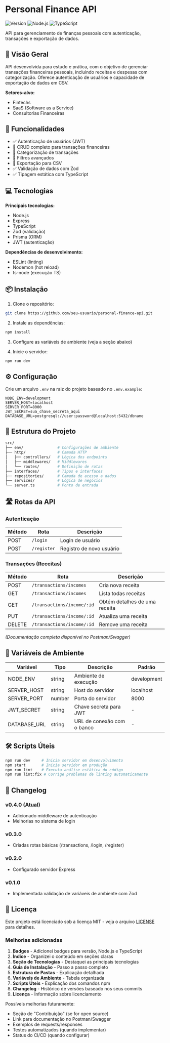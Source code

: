 # Personal Finance API

![Version](https://img.shields.io/badge/version-v0.4.0-blue)
![Node.js](https://img.shields.io/badge/Node.js-v22.15.1+-green)
![TypeScript](https://img.shields.io/badge/TypeScript-v5.8.3+-blue)

API para gerenciamento de finanças pessoais com autenticação, transações e exportação de dados.

## 🌟 Visão Geral

API desenvolvida para estudo e prática, com o objetivo de gerenciar transações financeiras pessoais, incluindo receitas e despesas com categorização. Oferece autenticação de usuários e capacidade de exportação de dados em CSV.

**Setores-alvo:**

- Fintechs
- SaaS (Software as a Service)
- Consultorias Financeiras

## 🚀 Funcionalidades

- ✅ Autenticação de usuários (JWT)
- 🔄️ CRUD completo para transações financeiras
- 🔄️ Categorização de transações
- 🔄️ Filtros avançados
- 🔄️ Exportação para CSV
- ✅ Validação de dados com Zod
- ✅ Tipagem estática com TypeScript

## 💻 Tecnologias

**Principais tecnologias:**

- Node.js
- Express
- TypeScript
- Zod (validação)
- Prisma (ORM)
- JWT (autenticação)

**Dependências de desenvolvimento:**

- ESLint (linting)
- Nodemon (hot reload)
- ts-node (execução TS)

## 📦 Instalação

1. Clone o repositório:

```bash
git clone https://github.com/seu-usuario/personal-finance-api.git
```

2. Instale as dependências:

```bash
npm install
```

3. Configure as variáveis de ambiente (veja a seção abaixo)

4. Inicie o servidor:

```bash
npm run dev
```

## ⚙️ Configuração

Crie um arquivo `.env` na raiz do projeto baseado no `.env.example`:

```env
NODE_ENV=development
SERVER_HOST=localhost
SERVER_PORT=8000
JWT_SECRET=sua_chave_secreta_aqui
DATABASE_URL=postgresql://user:password@localhost:5432/dbname
```

## 📂 Estrutura do Projeto

```bash
src/
├── env/               # Configurações de ambiente
├── http/              # Camada HTTP
│   ├── controllers/   # Lógica dos endpoints
│   ├── middlewares/   # Middlewares
│   └── routes/        # Definição de rotas
├── interfaces/        # Tipos e interfaces
├── repositories/      # Camada de acesso a dados
├── services/          # Lógica de negócios
└── server.ts          # Ponto de entrada
```

## 🛣️ Rotas da API

### Autenticação

| Método | Rota        | Descrição               |
|--------|-------------|-------------------------|
| POST   | `/login`    | Login de usuário        |
| POST   | `/register` | Registro de novo usuário|

### Transações (Receitas)

| Método | Rota                          | Descrição                     |
|--------|--------------------------------|-------------------------------|
| POST   | `/transactions/incomes`        | Cria nova receita             |
| GET    | `/transactions/incomes`        | Lista todas receitas          |
| GET    | `/transactions/income/:id`     | Obtém detalhes de uma receita |
| PUT    | `/transactions/income/:id`     | Atualiza uma receita          |
| DELETE | `/transactions/income/:id`     | Remove uma receita            |

*(Documentação completa disponível no Postman/Swagger)*

## 🔧 Variáveis de Ambiente

| Variável      | Tipo     | Descrição                     | Padrão       |
|---------------|----------|-------------------------------|--------------|
| NODE_ENV      | string   | Ambiente de execução          | development  |
| SERVER_HOST   | string   | Host do servidor              | localhost    |
| SERVER_PORT   | number   | Porta do servidor             | 8000         |
| JWT_SECRET    | string   | Chave secreta para JWT        | -            |
| DATABASE_URL  | string   | URL de conexão com o banco    | -            |

## 🛠️ Scripts Úteis

```bash
npm run dev     # Inicia servidor em desenvolvimento
npm start       # Inicia servidor em produção
npm run lint    # Executa análise estática do código
npm run lint:fix # Corrige problemas de linting automaticamente
```

## 📜 Changelog

### v0.4.0 (Atual)

- Adicionado middleware de autenticação
- Melhorias no sistema de login

### v0.3.0

- Criadas rotas básicas (/transactions, /login, /register)

### v0.2.0

- Configurado servidor Express

### v0.1.0

- Implementada validação de variáveis de ambiente com Zod

## 📄 Licença

Este projeto está licenciado sob a licença MIT - veja o arquivo [LICENSE](LICENSE) para detalhes.

### Melhorias adicionadas

1. **Badges** - Adicionei badges para versão, Node.js e TypeScript
2. **Índice** - Organizei o conteúdo em seções claras
3. **Seção de Tecnologias** - Destaquei as principais tecnologias
4. **Guia de Instalação** - Passo a passo completo
5. **Estrutura de Pastas** - Explicação detalhada
6. **Variáveis de Ambiente** - Tabela organizada
7. **Scripts Úteis** - Explicação dos comandos npm
8. **Changelog** - Histórico de versões baseado nos seus commits
9. **Licença** - Informação sobre licenciamento

Possíveis melhorias futuramente:

- Seção de "Contribuição" (se for open source)
- Link para documentação no Postman/Swagger
- Exemplos de requests/responses
- Testes automatizados (quando implementar)
- Status do CI/CD (quando configurar)

